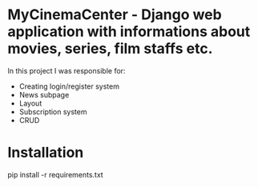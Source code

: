 
# MyCinemaCenter - Django web application with informations about movies, series, film staffs etc.

In this project I was responsible for:

- Creating login/register system 
- News subpage
- Layout
- Subscription system 
- CRUD 

# Installation
pip install -r requirements.txt
